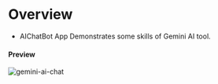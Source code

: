 #  Overview
*  AIChatBot App
  Demonstrates some skills of Gemini AI tool. 
  
#### Preview


![gemini-ai-chat](https://github.com/omeryildirim01/AIChatBot/assets/17796968/b644dcae-dd29-404e-a424-04c691bbd48b)
